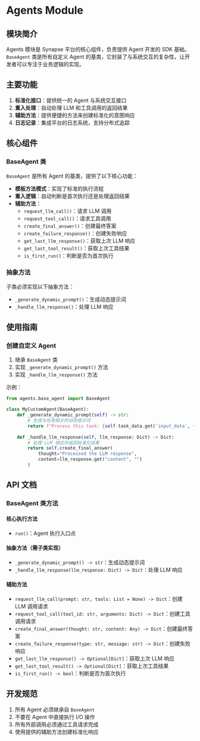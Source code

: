 # Agents Module

## 模块简介

Agents 模块是 Synapse 平台的核心组件，负责提供 Agent 开发的 SDK 基础。`BaseAgent` 类是所有自定义 Agent 的基类，它封装了与系统交互的复杂性，让开发者可以专注于业务逻辑的实现。

## 主要功能

1. **标准化接口**：提供统一的 Agent 与系统交互接口
2. **重入处理**：自动处理 LLM 和工具调用的返回结果
3. **辅助方法**：提供便捷的方法来创建标准化的意图响应
4. **日志记录**：集成平台的日志系统，支持分布式追踪

## 核心组件

### BaseAgent 类

`BaseAgent` 是所有 Agent 的基类，提供了以下核心功能：

- **模板方法模式**：实现了标准的执行流程
- **重入逻辑**：自动判断是首次执行还是处理返回结果
- **辅助方法**：
  - `request_llm_call()`：请求 LLM 调用
  - `request_tool_call()`：请求工具调用
  - `create_final_answer()`：创建最终答案
  - `create_failure_response()`：创建失败响应
  - `get_last_llm_response()`：获取上次 LLM 响应
  - `get_last_tool_result()`：获取上次工具结果
  - `is_first_run()`：判断是否为首次执行

### 抽象方法

子类必须实现以下抽象方法：

- `_generate_dynamic_prompt()`：生成动态提示词
- `_handle_llm_response()`：处理 LLM 响应

## 使用指南

### 创建自定义 Agent

1. 继承 `BaseAgent` 类
2. 实现 `_generate_dynamic_prompt()` 方法
3. 实现 `_handle_llm_response()` 方法

示例：

```python
from agents.base_agent import BaseAgent

class MyCustomAgent(BaseAgent):
    def _generate_dynamic_prompt(self) -> str:
        # 生成与任务相关的动态提示词
        return f"Process this task: {self.task_data.get('input_data', {})}"
    
    def _handle_llm_response(self, llm_response: Dict) -> Dict:
        # 处理 LLM 响应并返回标准化结果
        return self.create_final_answer(
            thought="Processed the LLM response",
            content=llm_response.get("content", "")
        )
```

## API 文档

### BaseAgent 类方法

#### 核心执行方法
- `run()`：Agent 执行入口点

#### 抽象方法（需子类实现）
- `_generate_dynamic_prompt() -> str`：生成动态提示词
- `_handle_llm_response(llm_response: Dict) -> Dict`：处理 LLM 响应

#### 辅助方法
- `request_llm_call(prompt: str, tools: List = None) -> Dict`：创建 LLM 调用请求
- `request_tool_call(tool_id: str, arguments: Dict) -> Dict`：创建工具调用请求
- `create_final_answer(thought: str, content: Any) -> Dict`：创建最终答案
- `create_failure_response(type: str, message: str) -> Dict`：创建失败响应
- `get_last_llm_response() -> Optional[Dict]`：获取上次 LLM 响应
- `get_last_tool_result() -> Optional[Dict]`：获取上次工具结果
- `is_first_run() -> bool`：判断是否为首次执行

## 开发规范

1. 所有 Agent 必须继承自 `BaseAgent`
2. 不要在 Agent 中直接执行 I/O 操作
3. 所有外部调用必须通过工具请求完成
4. 使用提供的辅助方法创建标准化响应